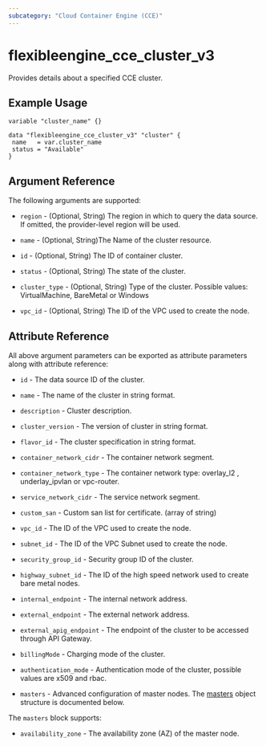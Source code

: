 ```yaml
---
subcategory: "Cloud Container Engine (CCE)"
---
```


# flexibleengine_cce_cluster_v3

Provides details about a specified CCE cluster.

## Example Usage

 ```hcl
variable "cluster_name" {}

data "flexibleengine_cce_cluster_v3" "cluster" {
  name   = var.cluster_name
  status = "Available"
}
```

## Argument Reference

The following arguments are supported:

* `region` - (Optional, String) The region in which to query the data source. If omitted, the provider-level region
  will be used.

* `name` - (Optional, String)The Name of the cluster resource.

* `id` - (Optional, String) The ID of container cluster.

* `status` - (Optional, String) The state of the cluster.

* `cluster_type` - (Optional, String) Type of the cluster. Possible values: VirtualMachine, BareMetal or Windows

* `vpc_id` - (Optional, String) The ID of the VPC used to create the node.

## Attribute Reference

All above argument parameters can be exported as attribute parameters along with attribute reference:

* `id` - The data source ID of the cluster.

* `name` - The name of the cluster in string format.

* `description` - Cluster description.

* `cluster_version` - The version of cluster in string format.

* `flavor_id` - The cluster specification in string format.

* `container_network_cidr` - The container network segment.

* `container_network_type` - The container network type: overlay_l2 , underlay_ipvlan or vpc-router.

* `service_network_cidr` - The service network segment.

* `custom_san` -  Custom san list for certificate. (array of string)

* `vpc_id` - The ID of the VPC used to create the node.

* `subnet_id` - The ID of the VPC Subnet used to create the node.

* `security_group_id` - Security group ID of the cluster.

* `highway_subnet_id` - The ID of the high speed network used to create bare metal nodes.

* `internal_endpoint` - The internal network address.

* `external_endpoint` - The external network address.

* `external_apig_endpoint` - The endpoint of the cluster to be accessed through API Gateway.

* `billingMode` - Charging mode of the cluster.

* `authentication_mode` - Authentication mode of the cluster, possible values are x509 and rbac.

* `masters` - Advanced configuration of master nodes.
  The [masters](#cce_masters) object structure is documented below.

<a name="cce_masters"></a>
The `masters` block supports:

* `availability_zone` - The availability zone (AZ) of the master node.
